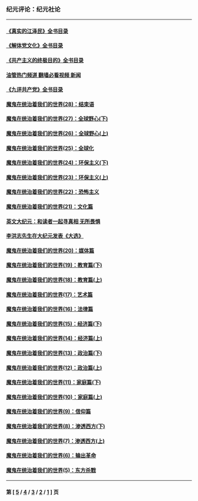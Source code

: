 ### 纪元评论：纪元社论
---
#### [《真实的江泽民》全书目录](../../pages/nsc422/n13721399.md?11030330) 
#### [《解体党文化》全书目录](../../pages/nsc422/n13721157.md?11030330) 
#### [《共产主义的终极目的》全书目录](../../pages/nsc422/n13721048.md?11030330) 
#### [油管热门频道 翻墙必看视频 新闻](ok?11030330)
#### [《九评共产党》全书目录](../../pages/nsc422/n13708085.md?11030330) 
#### [魔鬼在统治着我们的世界(28)：结束语](../../pages/nsc422/n10936246.md?11030330) 
#### [魔鬼在统治着我们的世界(27)：全球野心(下)](../../pages/nsc422/n10928319.md?11030330) 
#### [魔鬼在统治着我们的世界(26)：全球野心(上)](../../pages/nsc422/n10900318.md?11030330) 
#### [魔鬼在统治着我们的世界(25)：全球化](../../pages/nsc422/n10788205.md?11030330) 
#### [魔鬼在统治着我们的世界(24)：环保主义(下)](../../pages/nsc422/n10695307.md?11030330) 
#### [魔鬼在统治着我们的世界(23)：环保主义(上)](../../pages/nsc422/n10688613.md?11030330) 
#### [魔鬼在统治着我们的世界(22)：恐怖主义](../../pages/nsc422/n10614727.md?11030330) 
#### [魔鬼在统治着我们的世界(21)：文化篇](../../pages/nsc422/n10597706.md?11030330) 
#### [英文大纪元：和读者一起寻真相 无所畏惧](../../pages/nsc422/n12542027.md?11030330) 
#### [李洪志先生在大纪元发表《大选》](../../pages/nsc422/n12534746.md?11030330) 
#### [魔鬼在统治着我们的世界(20)：媒体篇](../../pages/nsc422/n10586579.md?11030330) 
#### [魔鬼在统治着我们的世界(19)：教育篇(下)](../../pages/nsc422/n10564808.md?11030330) 
#### [魔鬼在统治着我们的世界(18)：教育篇(上)](../../pages/nsc422/n10526970.md?11030330) 
#### [魔鬼在统治着我们的世界(17)：艺术篇](../../pages/nsc422/n10499093.md?11030330) 
#### [魔鬼在统治着我们的世界(16)：法律篇](../../pages/nsc422/n10485969.md?11030330) 
#### [魔鬼在统治着我们的世界(15)：经济篇(下)](../../pages/nsc422/n10469975.md?11030330) 
#### [魔鬼在统治着我们的世界(14)：经济篇(上)](../../pages/nsc422/n10457370.md?11030330) 
#### [魔鬼在统治着我们的世界(13)：政治篇(下)](../../pages/nsc422/n10448270.md?11030330) 
#### [魔鬼在统治着我们的世界(12)：政治篇(上)](../../pages/nsc422/n10444576.md?11030330) 
#### [魔鬼在统治着我们的世界(11)：家庭篇(下)](../../pages/nsc422/n10440961.md?11030330) 
#### [魔鬼在统治着我们的世界(10)：家庭篇(上)](../../pages/nsc422/n10435448.md?11030330) 
#### [魔鬼在统治着我们的世界(9)：信仰篇](../../pages/nsc422/n10432159.md?11030330) 
#### [魔鬼在统治着我们的世界(8)：渗透西方(下)](../../pages/nsc422/n10429603.md?11030330) 
#### [魔鬼在统治着我们的世界(7)：渗透西方(上)](../../pages/nsc422/n10426013.md?11030330) 
#### [魔鬼在统治着我们的世界(6)：输出革命](../../pages/nsc422/n10421536.md?11030330) 
#### [魔鬼在统治着我们的世界(5)：东方杀戮](../../pages/nsc422/n10417707.md?11030330) 

---
#### 第 [ [5](./5.md?11030330) / [4](./4.md?11030330) / [3](./3.md?11030330) / [2](./2.md?11030330) / [1](./1.md?11030330) ] 页
